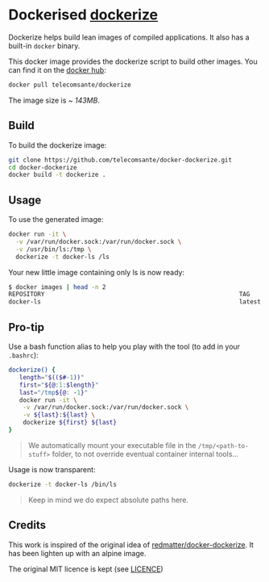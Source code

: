 Dockerised [dockerize](https://github.com/larsks/dockerize/)
============================================================

Dockerize helps build lean images of compiled applications. It also has a built-in `docker` binary.

This docker image provides the dockerize script to build other images. You can find it on the [docker hub](https://hub.docker.com/r/telecomsante/dockerize/):

```sh
docker pull telecomsante/dockerize
```

The image size is ~ *143MB*.

Build
-----

To build the dockerize image:

```sh
git clone https://github.com/telecomsante/docker-dockerize.git
cd docker-dockerize
docker build -t dockerize .
```

Usage
-----

To use the generated image:

```sh
docker run -it \
  -v /var/run/docker.sock:/var/run/docker.sock \
  -v /usr/bin/ls:/tmp \
  dockerize -t docker-ls /ls
```

Your new little image containing only ls is now ready:

```sh
$ docker images | head -n 2
REPOSITORY                                                      TAG                 IMAGE ID            CREATED              SIZE
docker-ls                                                       latest              eca8fd618623        7 seconds ago        760 B
```

Pro-tip
-------
Use a bash function alias to help you play with the tool (to add in your `.bashrc`):

```sh
dockerize() {
   length="$(($#-1))"
   first="${@:1:$length}"
   last="/tmp${@: -1}"
   docker run -it \
    -v /var/run/docker.sock:/var/run/docker.sock \
    -v ${last}:${last} \
    dockerize ${first} ${last}
}
```

> We automatically mount your executable file in the `/tmp/<path-to-stuff>` folder, to not override eventual container internal tools...

Usage is now transparent:

```sh
dockerize -t docker-ls /bin/ls
```

> Keep in mind we do expect absolute paths here.

Credits
-------

This work is inspired of the original idea of [redmatter/docker-dockerize](https://github.com/redmatter/docker-dockerize). It has been lighten up with an alpine image.

The original MIT licence is kept (see [LICENCE](/LICENCE))